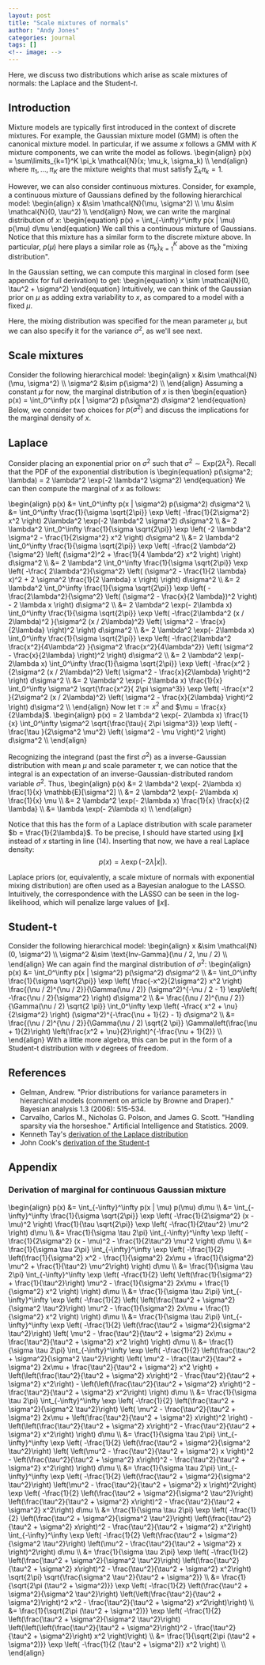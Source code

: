 ```yaml
---
layout: post
title: "Scale mixtures of normals"
author: "Andy Jones"
categories: journal
tags: []
<!-- image: -->
---
```


Here, we discuss two distributions which arise as scale mixtures of normals: the Laplace and the Student-$t$.

## Introduction

Mixture models are typically first introduced in the context of discrete mixtures. For example, the Gaussian mixture model (GMM) is often the canonical mixture model. In particular, if we assume $x$ follows a GMM with $K$ mixture components, we can write the model as follows.
\begin{align} p(x) = \sum\limits_{k=1}^K \pi_k \mathcal{N}(x; \mu_k, \sigma_k) \\\ \end{align}
where $\pi_1, \dots, \pi_K$ are the mixture weights that must satisfy $\sum_k \pi_k = 1$.

However, we can also consider continuous mixtures. Consider, for example, a continuous mixture of Gaussians defined by the following hierarchical model:
\begin{align} x &\sim \mathcal{N}(\mu, \sigma^2) \\\ \mu &\sim \mathcal{N}(0, \tau^2) \\\ \end{align}
Now, we can write the marginal distribution of $x$:
\begin{equation} p(x) = \int_{-\infty}^\infty p(x | \mu) p(\mu) d\mu \end{equation}
We call this a continuous mixture of Gaussians. Notice that this mixture has a similar form to the discrete mixture above. In particular, $p(\mu)$ here plays a similar role as $\{\pi_k\}_{k=1}^K$ above as the "mixing distribution".

In the Gaussian setting, we can compute this marginal in closed form (see appendix for full derivation) to get:
\begin{equation} x \sim \mathcal{N}(0, \tau^2 + \sigma^2) \end{equation}
Intuitively, we can think of the Gaussian prior on $\mu$ as adding extra variability to $x$, as compared to a model with a fixed $\mu$.

Here, the mixing distribution was specified for the mean parameter $\mu$, but we can also specify it for the variance $\sigma^2$, as we'll see next.



## Scale mixtures

Consider the following hierarchical model:
\begin{align} x &\sim \mathcal{N}(\mu, \sigma^2) \\\ \sigma^2 &\sim p(\sigma^2) \\\ \end{align}
Assuming a constant $\mu$ for now, the marginal distribution of $x$ is then
\begin{equation} p(x) = \int_0^\infty p(x | \sigma^2) p(\sigma^2) d\sigma^2 \end{equation}
Below, we consider two choices for $p(\sigma^2)$ and discuss the implications for the marginal density of $x$.

## Laplace

Consider placing an exponential prior on $\sigma^2$ such that $\sigma^2 \sim \text{Exp}(2 \lambda^2)$. Recall that the PDF of the exponential distribution is
\begin{equation} p(\sigma^2; \lambda) = 2 \lambda^2 \exp(-2 \lambda^2 \sigma^2) \end{equation}
We can then compute the marginal of $x$ as follows:

\begin{align} p(x) &= \int_0^\infty p(x | \sigma^2) p(\sigma^2) d\sigma^2 \\\ &= \int_0^\infty \frac{1}{\sigma \sqrt{2\pi}} \exp \left( -\frac{1}{2\sigma^2} x^2 \right) 2\lambda^2 \exp(-2 \lambda^2 \sigma^2) d\sigma^2 \\\ &= 2 \lambda^2 \int_0^\infty \frac{1}{\sigma \sqrt{2\pi}} \exp \left( -2 \lambda^2 \sigma^2 - \frac{1}{2\sigma^2} x^2 \right) d\sigma^2 \\\ &= 2 \lambda^2 \int_0^\infty \frac{1}{\sigma \sqrt{2\pi}} \exp \left( -\frac{2 \lambda^2}{\sigma^2} \left( (\sigma^2)^2 + \frac{1}{4 \lambda^2} x^2 \right) \right) d\sigma^2 \\\ &= 2 \lambda^2 \int_0^\infty \frac{1}{\sigma \sqrt{2\pi}} \exp \left( -\frac{ 2\lambda^2}{\sigma^2} \left( (\sigma^2 - \frac{1}{2 \lambda} x)^2 + 2 \sigma^2 \frac{1}{2 \lambda} x \right) \right) d\sigma^2 \\\ &= 2 \lambda^2 \int_0^\infty \frac{1}{\sigma \sqrt{2\pi}} \exp \left( -\frac{2\lambda^2}{\sigma^2} \left( (\sigma^2 - \frac{x}{2 \lambda})^2 \right) - 2 \lambda x \right) d\sigma^2 \\\ &= 2 \lambda^2 \exp(- 2\lambda x) \int_0^\infty \frac{1}{\sigma \sqrt{2\pi}} \exp \left( -\frac{2\lambda^2 (x / 2\lambda)^2 }{\sigma^2 (x / 2\lambda)^2} \left( \sigma^2 - \frac{x}{2\lambda} \right)^2  \right) d\sigma^2 \\\ &= 2 \lambda^2 \exp(- 2\lambda x) \int_0^\infty \frac{1}{\sigma \sqrt{2\pi}} \exp \left( -\frac{2\lambda^2 \frac{x^2}{4\lambda^2} }{\sigma^2 \frac{x^2}{4\lambda^2}} \left( \sigma^2 - \frac{x}{2\lambda} \right)^2  \right) d\sigma^2 \\\ &= 2 \lambda^2 \exp(- 2\lambda x) \int_0^\infty \frac{1}{\sigma \sqrt{2\pi}} \exp \left( -\frac{x^2 }{2\sigma^2 (x / 2\lambda)^2} \left( \sigma^2 - \frac{x}{2\lambda} \right)^2  \right) d\sigma^2 \\\ &= 2 \lambda^2 \exp(- 2\lambda x) \frac{1}{x} \int_0^\infty \sigma^2 \sqrt{\frac{x^2}{ 2\pi \sigma^3}} \exp \left( -\frac{x^2 }{2\sigma^2 (x / 2\lambda)^2} \left( \sigma^2 - \frac{x}{2\lambda} \right)^2  \right) d\sigma^2 \\\ \end{align}
Now let $\tau := x^2$ and $\mu = \frac{x}{2\lambda}$.
\begin{align} p(x) = 2 \lambda^2 \exp(- 2\lambda x) \frac{1}{x} \int_0^\infty \sigma^2 \sqrt{\frac{\tau}{ 2\pi \sigma^3}} \exp \left( -\frac{\tau }{2\sigma^2 \mu^2} \left( \sigma^2 - \mu \right)^2  \right) d\sigma^2 \\\ \end{align}

Recognizing the integrand (past the first $\sigma^2$) as a inverse-Gaussian distribution with mean $\mu$ and scale parameter $\tau$, we can notice that the integral is an expectation of an inverse-Gaussian-distributed random variable $\sigma^2$. Thus,
\begin{align} p(x) &=  2 \lambda^2 \exp(- 2\lambda x) \frac{1}{x} \mathbb{E}[\sigma^2] \\\ &= 2 \lambda^2 \exp(- 2\lambda x) \frac{1}{x} \mu \\\ &= 2 \lambda^2 \exp(- 2\lambda x) \frac{1}{x} \frac{x}{2 \lambda} \\\ &= \lambda \exp(- 2\lambda x) \\\ \end{align}

Notice that this has the form of a Laplace distribution with scale parameter $b = \frac{1}{2\lambda}$. To be precise, I should have started using $\|x\|$ instead of $x$ starting in line $(14)$. Inserting that now, we have a real Laplace density:
$$p(x) = \lambda \exp(- 2\lambda |x|).$$

Laplace priors (or, equivalently, a scale mixture of normals with exponential mixing distribution) are often used as a Bayesian analogue to the LASSO. Intuitively, the correspondence with the LASSO can be seen in the log-likelihood, which will penalize large values of $\|x\|$.

## Student-t

Consider the following hierarchical model:
\begin{align} x &\sim \mathcal{N}(0, \sigma^2) \\\ \sigma^2 &\sim \text{Inv-Gamma}(\nu / 2, \nu / 2) \\\ \end{align}
We can again find the marginal distribution of $\sigma^2$:
\begin{align} p(x) &= \int_0^\infty p(x | \sigma^2) p(\sigma^2) d\sigma^2 \\\ &= \int_0^\infty \frac{1}{\sigma \sqrt{2\pi}} \exp \left( \frac{-x^2}{2\sigma^2} x^2 \right) \frac{(\nu / 2)^{\nu / 2}}{\Gamma(\nu / 2)} (\sigma^2)^{-\nu / 2 - 1} \exp\left( -\frac{\nu / 2}{\sigma^2} \right) d\sigma^2 \\\ &= \frac{(\nu / 2)^{\nu / 2}}{\Gamma(\nu / 2) \sqrt{2 \pi}} \int_0^\infty \exp \left( -\frac{ x^2 + \nu}{2\sigma^2}  \right) (\sigma^2)^{-\frac{\nu + 1}{2} - 1} d\sigma^2 \\\ &= \frac{(\nu / 2)^{\nu / 2}}{\Gamma(\nu / 2) \sqrt{2 \pi}} \Gamma\left(\frac{\nu + 1}{2}\right) \left(\frac{x^2 + \nu}{2}\right)^{-\frac{\nu + 1}{2}} \\\ \end{align}
With a little more algebra, this can be put in the form of a Student-t distribution with $\nu$ degrees of freedom.

## References

- Gelman, Andrew. "Prior distributions for variance parameters in hierarchical models (comment on article by Browne and Draper)." Bayesian analysis 1.3 (2006): 515-534.
- Carvalho, Carlos M., Nicholas G. Polson, and James G. Scott. "Handling sparsity via the horseshoe." Artificial Intelligence and Statistics. 2009.
- Kenneth Tay's [derivation of the Laplace distribution](https://statisticaloddsandends.wordpress.com/2018/12/21/laplace-distribution-as-a-mixture-of-normals/)
- John Cook's [derivation of the Student-t](https://www.johndcook.com/t_normal_mixture.pdf)


## Appendix

### Derivation of marginal for continuous Gaussian mixture

\begin{align} p(x) &= \int_{-\infty}^\infty p(x \| \mu) p(\mu) d\mu \\\ &= \int_{-\infty}^\infty \frac{1}{\sigma \sqrt{2\pi}} \exp \left( -\frac{1}{2\sigma^2} (x - \mu)^2 \right) \frac{1}{\tau \sqrt{2\pi}} \exp \left( -\frac{1}{2\tau^2} \mu^2 \right) d\mu \\\ &= \frac{1}{\sigma \tau 2\pi} \int_{-\infty}^\infty \exp \left( -\frac{1}{2\sigma^2} (x - \mu)^2 - \frac{1}{2\tau^2} \mu^2 \right) d\mu \\\ &= \frac{1}{\sigma \tau 2\pi} \int_{-\infty}^\infty \exp \left( -\frac{1}{2} \left(\frac{1}{\sigma^2} x^2 - \frac{1}{\sigma^2} 2x\mu + \frac{1}{\sigma^2} \mu^2 + \frac{1}{\tau^2} \mu^2\right) \right) d\mu \\\ &= \frac{1}{\sigma \tau 2\pi} \int_{-\infty}^\infty \exp \left( -\frac{1}{2} \left( \left(\frac{1}{\sigma^2} + \frac{1}{\tau^2}\right) \mu^2 - \frac{1}{\sigma^2} 2x\mu + \frac{1}{\sigma^2} x^2 \right) \right) d\mu \\\ &= \frac{1}{\sigma \tau 2\pi} \int_{-\infty}^\infty \exp \left( -\frac{1}{2} \left( \left(\frac{\tau^2 + \sigma^2}{\sigma^2 \tau^2}\right) \mu^2 - \frac{1}{\sigma^2} 2x\mu + \frac{1}{\sigma^2} x^2 \right) \right) d\mu \\\ &= \frac{1}{\sigma \tau 2\pi} \int_{-\infty}^\infty \exp \left( -\frac{1}{2} \left(\frac{\tau^2 + \sigma^2}{\sigma^2 \tau^2}\right) \left( \mu^2 - \frac{\tau^2}{\tau^2 + \sigma^2} 2x\mu + \frac{\tau^2}{\tau^2 + \sigma^2} x^2 \right) \right) d\mu \\\ &= \frac{1}{\sigma \tau 2\pi} \int_{-\infty}^\infty \exp \left( -\frac{1}{2} \left(\frac{\tau^2 + \sigma^2}{\sigma^2 \tau^2}\right) \left( \mu^2 - \frac{\tau^2}{\tau^2 + \sigma^2} 2x\mu + \frac{\tau^2}{\tau^2 + \sigma^2} x^2 \right) + \left(\left(\frac{\tau^2}{\tau^2 + \sigma^2} x\right)^2 - \frac{\tau^2}{\tau^2 + \sigma^2} x^2\right) - \left(\left(\frac{\tau^2}{\tau^2 + \sigma^2} x\right)^2 - \frac{\tau^2}{\tau^2 + \sigma^2} x^2\right) \right) d\mu \\\ &= \frac{1}{\sigma \tau 2\pi} \int_{-\infty}^\infty \exp \left( -\frac{1}{2} \left(\frac{\tau^2 + \sigma^2}{\sigma^2 \tau^2}\right) \left( \mu^2 - \frac{\tau^2}{\tau^2 + \sigma^2} 2x\mu + \left(\frac{\tau^2}{\tau^2 + \sigma^2} x\right)^2 \right) - \left(\left(\frac{\tau^2}{\tau^2 + \sigma^2} x\right)^2 - \frac{\tau^2}{\tau^2 + \sigma^2} x^2\right) \right) d\mu \\\ &= \frac{1}{\sigma \tau 2\pi} \int_{-\infty}^\infty \exp \left( -\frac{1}{2} \left(\frac{\tau^2 + \sigma^2}{\sigma^2 \tau^2}\right) \left( \left(\mu^2 - \frac{\tau^2}{\tau^2 + \sigma^2} x \right)^2 - \left(\frac{\tau^2}{\tau^2 + \sigma^2} x\right)^2 - \frac{\tau^2}{\tau^2 + \sigma^2} x^2\right) \right)  d\mu \\\ &= \frac{1}{\sigma \tau 2\pi} \int_{-\infty}^\infty \exp \left( -\frac{1}{2} \left(\frac{\tau^2 + \sigma^2}{\sigma^2 \tau^2}\right) \left(\mu^2 - \frac{\tau^2}{\tau^2 + \sigma^2} x \right)^2\right) \exp \left( -\frac{1}{2} \left(\frac{\tau^2 + \sigma^2}{\sigma^2 \tau^2}\right) \left(\frac{\tau^2}{\tau^2 + \sigma^2} x\right)^2 - \frac{\tau^2}{\tau^2 + \sigma^2} x^2\right)  d\mu \\\ &= \frac{1}{\sigma \tau 2\pi} \exp \left( -\frac{1}{2} \left(\frac{\tau^2 + \sigma^2}{\sigma^2 \tau^2}\right) \left(\frac{\tau^2}{\tau^2 + \sigma^2} x\right)^2 - \frac{\tau^2}{\tau^2 + \sigma^2} x^2\right) \int_{-\infty}^\infty \exp \left( -\frac{1}{2} \left(\frac{\tau^2 + \sigma^2}{\sigma^2 \tau^2}\right) \left(\mu^2 - \frac{\tau^2}{\tau^2 + \sigma^2} x \right)^2\right)  d\mu \\\ &= \frac{1}{\sigma \tau 2\pi} \exp \left( -\frac{1}{2} \left(\frac{\tau^2 + \sigma^2}{\sigma^2 \tau^2}\right) \left(\frac{\tau^2}{\tau^2 + \sigma^2} x\right)^2 - \frac{\tau^2}{\tau^2 + \sigma^2} x^2\right) \sqrt{2\pi} \sqrt{\frac{\sigma^2 \tau^2}{\tau^2 + \sigma^2}} \\\ &= \frac{1}{\sqrt{2\pi (\tau^2 + \sigma^2)}} \exp \left( -\frac{1}{2} \left(\frac{\tau^2 + \sigma^2}{\sigma^2 \tau^2}\right) \left(\left(\frac{\tau^2}{\tau^2 + \sigma^2}\right)^2 x^2 - \frac{\tau^2}{\tau^2 + \sigma^2} x^2\right)\right) \\\ &= \frac{1}{\sqrt{2\pi (\tau^2 + \sigma^2)}} \exp \left( -\frac{1}{2} \left(\frac{\tau^2 + \sigma^2}{\sigma^2 \tau^2}\right) \left(\left(\left(\frac{\tau^2}{\tau^2 + \sigma^2}\right)^2 - \frac{\tau^2}{\tau^2 + \sigma^2}\right) x^2 \right)\right) \\\ &= \frac{1}{\sqrt{2\pi (\tau^2 + \sigma^2)}} \exp \left( -\frac{1}{2 (\tau^2 + \sigma^2)}  x^2 \right) \\\ \end{align}
